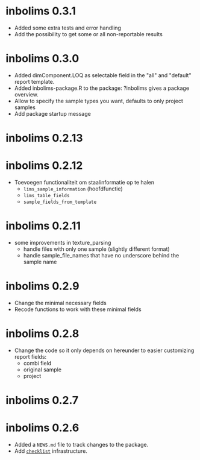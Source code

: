 # inbolims 0.3.1

* Added some extra tests and error handling
* Add the possibility to get some or all non-reportable results

# inbolims 0.3.0

* Added dimComponent.LOQ as selectable field in the
  "all" and "default" report template.
* Added inbolims-package.R to the package: ?inbolims gives a package overview.
* Allow to specify the sample types  you want, defaults to only project samples
* Add package startup message

# inbolims 0.2.13

# inbolims 0.2.12

* Toevoegen functionaliteit om staalinformatie op te halen
    * `lims_sample_information` (hoofdfunctie)
    * `lims_table_fields`
    * `sample_fields_from_template`

# inbolims 0.2.11

* some improvements in texture_parsing
    * handle files with only one sample (slightly different format)
    * handle sample_file_names that have no underscore behind the sample name

# inbolims 0.2.9

* Change the minimal necessary fields
* Recode functions to work with these minimal fields

# inbolims 0.2.8

* Change the code so it only depends on hereunder
  to easier customizing report fields:
    * combi field
    * original sample
    * project

# inbolims 0.2.7

# inbolims 0.2.6

* Added a `NEWS.md` file to track changes to the package.
* Add [`checklist`](https://inbo.github.io/checklist/) infrastructure.
